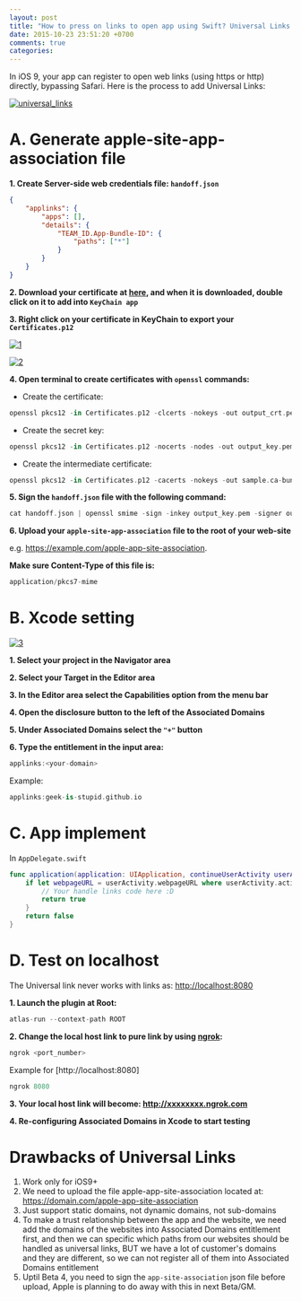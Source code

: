```yaml
---
layout: post
title: "How to press on links to open app using Swift? Universal Links in iOS 9"
date: 2015-10-23 23:51:20 +0700
comments: true
categories: 
---
```

In iOS 9, your app can register to open web links (using https or http) directly, bypassing Safari. Here is the process to add Universal Links:

<a href="https://stackoverzone.files.wordpress.com/2015/10/universal_links.png"><img align='center' src="https://stackoverzone.files.wordpress.com/2015/10/universal_links.png" alt="universal_links" /></a>

<h1>A. Generate apple-site-app-association file</h1>

**1. Create Server-side web credentials file: ```handoff.json```**

```json
{
    "applinks": {
        "apps": [],
        "details": {
            "TEAM_ID.App-Bundle-ID": {
                "paths": ["*"]
            }
        }
    }
}
```

**2. Download your certificate at <a href="https://developer.apple.com/account/ios/certificate/certificateList.action" target="_blank">here</a>, and when it is downloaded, double click on it to add into ```KeyChain app```**
 
**3. Right click on your certificate in KeyChain to export your ```Certificates.p12```**

<a href="https://stackoverzone.files.wordpress.com/2015/10/111.png"><img align='center' src="https://stackoverzone.files.wordpress.com/2015/10/111.png" alt="1" /></a>

<a href="https://stackoverzone.files.wordpress.com/2015/10/21.png"><img align='center' src="https://stackoverzone.files.wordpress.com/2015/10/21.png" alt="2" /></a>

**4. Open terminal to create certificates with ```openssl``` commands:**

* Create the certificate:

```swift
openssl pkcs12 -in Certificates.p12 -clcerts -nokeys -out output_crt.pem
```

* Create the secret key:

```swift
openssl pkcs12 -in Certificates.p12 -nocerts -nodes -out output_key.pem
```

* Create the intermediate certificate:

```swift
openssl pkcs12 -in Certificates.p12 -cacerts -nokeys -out sample.ca-bundle
```

**5. Sign the ```handoff.json``` file with the following command:**

```swift
cat handoff.json | openssl smime -sign -inkey output_key.pem -signer output_crt.pem -certfile sample.ca-bundle -noattr -nodetach -outform DER> apple-app-site-association
```

**6. Upload your ```apple-site-app-association``` file to the root of your web-site**

e.g. <a href="https://example.com/apple-app-site-association" target="_blank">https://example.com/apple-app-site-association</a>.

<strong>Make sure Content-Type of this file is:</strong>

```swift
application/pkcs7-mime
```

<h1>B. Xcode setting</h1>

<a href="https://stackoverzone.files.wordpress.com/2015/10/31.png"><img src="https://stackoverzone.files.wordpress.com/2015/10/31.png" alt="3" /></a>

**1. Select your project in the Navigator area**

**2. Select your Target in the Editor area**

**3. In the Editor area select the Capabilities option from the menu bar**

**4. Open the disclosure button to the left of the Associated Domains**

**5. Under Associated Domains select the ```"+"``` button**

**6. Type the entitlement in the input area:**

```swift
applinks:<your-domain>
```

Example:

```swift
applinks:geek-is-stupid.github.io
```

<h1>C. App implement</h1>

In ```AppDelegate.swift```

```swift
func application(application: UIApplication, continueUserActivity userActivity: NSUserActivity, restorationHandler: ([AnyObject]?) -> Void) -> Bool {
    if let webpageURL = userActivity.webpageURL where userActivity.activityType == NSUserActivityTypeBrowsingWeb {
        // Your handle links code here :D
        return true
    }
    return false
}
```

<h1>D. Test on localhost</h1>

The Universal link never works with links as: <a href="http://localhost:8080">http://localhost:8080</a>

**1. Launch the plugin at Root:**

```swift
atlas-run --context-path ROOT
```

**2. Change the local host link to pure link by using <a href="https://ngrok.com/" target="_blank">ngrok</a>:**

```swift
ngrok <port_number>
```

Example for [http://localhost:8080]

```swift
ngrok 8080
```

**3. Your local host link will become: <a href="http://xxxxxxxx.ngrok.com">http://xxxxxxxx.ngrok.com</a>**

**4. Re-configuring Associated Domains in Xcode to start testing**

<h1>Drawbacks of Universal Links</h1>

1. Work only for iOS9+
2. We need to upload the file apple-app-site-association located at: <a href="https://domain.com/apple-app-site-association">https://domain.com/apple-app-site-association</a>
3. Just support static domains, not dynamic domains, not sub-domains
4. To make a trust relationship between the app and the website, we need add the domains of the websites into  Associated Domains entitlement first, and then we can specific which paths from our websites should be handled as universal links, BUT we have a lot of customer's domains and they are different, so we can not register all of them into Associated Domains entitlement
5. Uptil Beta 4, you need to sign the ```app-site-association``` json file before upload, Apple is planning to do away with this in next Beta/GM.